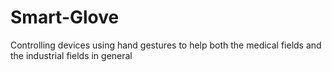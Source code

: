 # Smart-Glove
Controlling devices using hand gestures to help both the medical fields and the industrial fields in general
